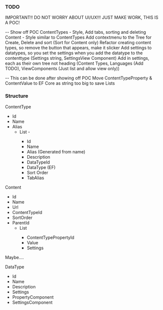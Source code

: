 ### TODO

IMPORTANT!! DO NOT WORRY ABOUT UI/UX!!! JUST MAKE WORK, THIS IS A POC!

-- Show off POC
ContentTypes - Style, Add tabs, sorting and deleting
Content - Style similar to ContentTypes
Add contextmenu to the Tree for Create, Delete and sort (Sort for Content only)
Refactor creating content types, so remove the button that appears, make it slicker
Add settings to datatypes, so you set the settings when you add the datatype to the contenttype (Settings string, SettingsView Component)
Add in settings, each as their own tree not heading (Content Types, Languages (Add TODO), ViewComponents (Just list and allow view only))

-- This can be done after showing off POC
Move ContentTypeProperty & ContentValue to EF Core as string too big to save Lists

### Structure

ContentType
 - Id
 - Name
 - Alias
   - List<ContentTypeProperty> - 
     - Id
     - Name
     - Alias (Generated from name)
     - Description
     - DataTypeId
     - DataType (EF)
     - Sort Order
     - TabAlias

Content
 - Id
 - Name
 - Url
 - ContentTypeId
 - SortOrder
 - ParentId
   - List<ContentValue>
     - ContentTypePropertyId
     - Value
     - Settings
   

Maybe.... 

DataType
 - Id
 - Name
 - Description
 - Settings
 - PropertyComponent
 - SettingsComponent